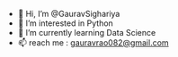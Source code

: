 - 👋 Hi, I’m @GauravSighariya
- 👀 I’m interested in Python 
- 🌱 I’m currently learning Data Science
- 📫 reach me : gauravrao082@gmail.com

<!---
GauravSighariya/GauravSighariya is a ✨ special ✨ repository because its `README.md` (this file) appears on your GitHub profile.
You can click the Preview link to take a look at your changes.
--->

